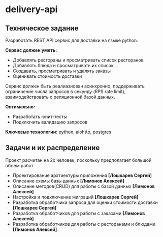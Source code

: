 # delivery-api
## Техническое задание
Разработать REST API сервис для доставки на языке python.

**Сервис должен уметь:**
* Добавлять рестораны и просматривать список ресторанов
* Добавлять блюда и просматривать их список
* Создавать, просматривать и удалять заказы
* Оценивать стоимость доставки

Сервис должен быть реалиазиован асинхронно, поддерживать ограничение числа запросов в секунду (RPS rate limit), взаимодействовать с реляционной базой данных.

**Оптимально:**
* Разработать юнит-тесты
* Подключить валидацию запросов

**Ключевые технологии:**
python, aiohttp, postgres



## Задачи и их распределение
Проект расчитан на 2х человек, поскольку предполагает большой объем работ

* Проектирование архтиектуры приложения **[Лошкарев Сергей]**
* Описание схемы базы данных **[Лимонов Алексей]**
* Описание методов(CRUD) для работы с базой данных **[Лимонов Алексей]**
* Настройка и подключение миграций **[Лошкарев Сергей]**
* Разработка обработчика запроса для оценки стоимости доставки **[Лошкарев Сергей]**
* Разработка обработчиков для работы с заказами **[Лимонов Алексей]**
* Разработка обработчиков для работы с ресторанами и блюдами **[Лимонов Алексей]**
